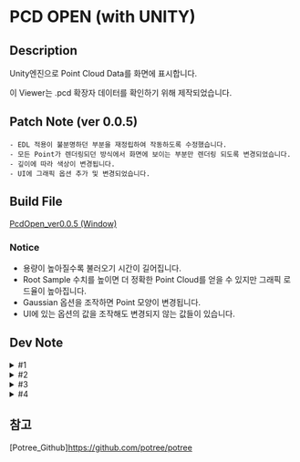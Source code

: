 # PCD OPEN (with UNITY)

## Description

Unity엔진으로 Point Cloud Data를 화면에 표시합니다.

이 Viewer는 .pcd 확장자 데이터를 확인하기 위해 제작되었습니다.

## Patch Note (ver 0.0.5)
	- EDL 적용이 불분명하던 부분을 재정립하여 작동하도록 수정했습니다.
	- 모든 Point가 렌더링되던 방식에서 화면에 보이는 부분만 렌더링 되도록 변경되었습니다.
    - 깊이에 따라 색상이 변경됩니다.
    - UI에 그래픽 옵션 추가 및 변경되었습니다.
	
## Build File
[PcdOpen_ver0.0.5 (Window)](https://drive.google.com/file/d/1fDlPgfsnFEjV5CzTSOUvaYDn0Cu1Yi9P/view?usp=sharing)

### Notice
- 용량이 높아질수록 불러오기 시간이 길어집니다.
- Root Sample 수치를 높이면 더 정확한 Point Cloud를 얻을 수 있지만 그래픽 로드율이 높아집니다.
- Gaussian 옵션을 조작하면 Point 모양이 변경됩니다.
- UI에 있는 옵션의 값을 조작해도 변경되지 않는 값들이 있습니다.

## Dev Note
<details>
<summary>#1</summary>

20250811 ~ 20250819
- 2GB 미만 .pcd 확장자 파일을 Unity에서 Load
- Load한 Point Cloud Data 조작 (마우스)
- Build 대응 간단한 UI 제작
- 메모리, 성능 확인용 Assets 'Graphy' 포함 (Key binding : F12)

</details>

<details>
<summary>#2</summary>

20250820 ~ 20250822
- 2GB 이상 .pcd 확장자 파일 불러오기 가능 (PC 사양에 따라 차이가 있음)
- Gpu 일괄 렌더링 -> Octree 알고리즘 렌더링 로직 변경 (참고 : Potree)
    - GPU에 한 번에 전부 올리는 것이 아닌 'chunk' 단위로 나눠서 Gpu에 분할 로드
    - PcdStreamingController에 Gpu 성능에 따라 조작할 수 있도록 Inspecter에 표시
        
        -> Build 시 사용 가능하도록 UI 제작까지가 목표
- Point 자체 사이즈 조절 UI만 구현 (Key Binding : F1)

</details>

<details>
<summary>#3</summary>

20250825 ~ 20250827
- EDL(Eye-Dome Lighting) 구현 -> Camera에서 표현되는 그래픽 옵션
- LOD(Level Of Detail/Depth) 구현 -> 깊이에 따라 색상이 다르게 보이는 그래픽 옵션
- Point Sizing 구현 -> Adaptive, Fixed, Attenuation
    - Point 크기를 어떤 기준으로 정할지 선택 (예: 화면 기준, 카메라 기준 등)

</details>

<details>
<summary>#4</summary>

20250828 ~ 20250901
- 계층별 색상 표현 구현
- MRT 누적 기법 사용 (Accum, Normalize)
- 깊이에 따른 색상 표현 변경 -> 카메라 기준으로 거리에 따라 색 변경

</details>

## 참고
[Potree_Github]https://github.com/potree/potree